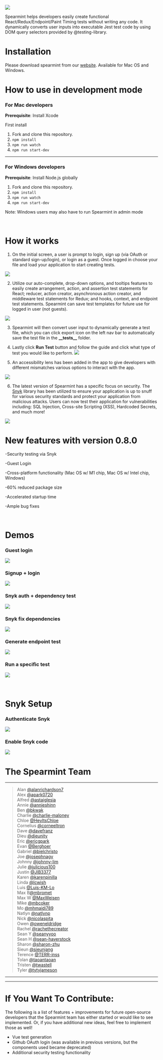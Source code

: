 ![](https://lh5.googleusercontent.com/5Gr2dZXHJdmIiASsPw9put-6mR20e4g1gOk-af4krREaJ7NqkZnqXLD5QgiotfNHYhGRh387HSqdhjRwxdwOvQzg9ChhfIrZz0FdxVu6gktBtG-sy1MX6Xq36Gmrzu_6G_K7LDQZ)

Spearmint helps developers easily create functional React/Redux/Endpoint/Paint Timing tests without writing any code. It dynamically converts user inputs into executable Jest test code by using DOM query selectors provided by @testing-library.

# Installation 
Please download spearmint from our [website](https://www.spearmintjs.com/). Available for Mac OS and Windows.


# How to use in development mode

### For Mac developers

**Prerequisite**: Install Xcode 

First install
1. Fork and clone this repository.
2. ```npm install```
3. ```npm run watch```
3. ```npm run start-dev```

***

### For Windows developers
        
**Prerequisite**: Install Node.js globally 
    
1. Fork and clone this repository.
2. ```npm install```
3. ```npm run watch```
3. ```npm run start-dev```

Note: Windows users may also have to run Spearmint in admin mode


<br>


# How it works


1.  On the initial screen, a user is prompt to login, sign up (via OAuth or standard sign-up/login), or login as a guest. Once logged in choose your file and load your application to start creating tests.

![](/public/mainPage.png)

2.  Utilize our auto-complete, drop-down options, and tooltips features to easily create arrangement, action, and assertion test statements for React; reducer, action creator, asynchronous action creator, and middleware test statements for Redux; and hooks, context, and endpoint test statements. Spearmint can save test templates for future use for logged in user (not guests). 

![](/public/generateTest.png)

3.  Spearmint will then convert user input to dynamically generate a test file, which you can click export icon on the left nav bar to automatically save the test file in the **\_\_tests\_\_** folder.  


4.  Lastly click **Run Test** button and follow the guide and click what type of test you would like to perform.
![](/public/runTest.png) 

5.  An accessibility lens has been added in the app to give developers with different mismatches various options to interact with the app. 

![](/public/AccLens_Demo.gif)

6. The latest version of Spearmint has a specific focus on security. The [Snyk](https://snyk.io/) library has been utilized to ensure your application is up to snuff for various security standards and protect your application from malicious attacks. 
Users can now test their application for vulnerabilities including: SQL Injection, Cross-site Scripting (XSS), Hardcoded Secrets, and much more! 

![](/public/demos/snyk-test-app.gif)

# New features with version 0.8.0

-Security testing via Snyk 

-Guest Login

-Cross-platform functionality (Mac OS w/ M1 chip, Mac OS w/ Intel chip, Windows)

-60% reduced package size 

-Accelerated startup time

-Ample bug fixes

<br>

# Demos

### Guest login
![](/public/demos/guest-login.gif)

### Signup + login 
![](/public/demos/signup-login.gif)

### Snyk auth + dependency test
![](/public/demos/snyk-auth-testdep.gif)

### Snyk fix dependencies
![](/public/demos/snyk-fixdep.gif)

### Generate endpoint test
![](/public/demos/snyk-auth-testdep.gif)

### Run a specific test 
![](/public/demos/snyk-auth-testdep.gif)

<br>


# Snyk Setup  


### Authenticate Snyk 
![](/public/snyk-auth-testdep.gif)

### Enable Snyk code
![](/public/snyk-enable.gif)

# The Spearmint Team
<hr>

> Alan [@alanrichardson7](https://github.com/alanrichardson7) <br />
> Alex [@apark0720](https://github.com/apark0720) <br />
> Alfred  [@astaiglesia](https://github.com/astaiglesia) <br />
> Annie  [@annieshinn](https://github.com/annieshinn) <br />
> Ben [@bkwak](https://github.com/bkwak) <br />
> Charlie [@charlie-maloney](https://github.com/charlie-maloney) <br /> 
> Chloe [@HeyItsChloe](https://github.com/HeyItsChloe) <br />
> Cornelius [@corneeltron](https://github.com/corneeltron)  <br />
> Dave [@davefranz](https://github.com/davefranz) <br />
> Dieu [@dieunity](https://github.com/dieunity) <br />
> Eric [@ericgpark](https://github.com/ericgpark) <br />
> Evan [@Berghoer](https://github.com/Berghoer) <br /> 
> Gabriel [@bielchristo](https://github.com/bielchristo) <br />
> Joe [@josephnagy](https://github.com/Josephnagy) <br />
> Johnny [@johnny-lim](https://github.com/johnny-lim) <br />
> Julie [@julicious100](https://github.com/julicious100) <br />
> Justin [@JIB3377](https://github.com/JIB3377) <br />
> Karen [@karenpinilla](https://github.com/karenpinilla) <br /> 
> Linda [@lcwish](https://github.com/lcwish) <br />
> Luis [@Luis-KM-Lo](https://github.com/Luis-KM-Lo) <br />
> Max B[@mbromet](https://github.com/mbromet) <br />
> Max W [@MaxWeisen](https://github.com/MaxWeisen) <br />
> Mike [@mbcoker](https://github.com/mbcoker) <br />
> Mo [@mhmaidi789](https://github.com/mhmaidi789) <br /> 
> Natlyn [@natlynp](https://github.com/natlynp) <br /> 
> Nick [@nicolaspita](https://github.com/nicolaspita) <br />
> Owen [@oweneldridge](https://github.com/oweneldridge) <br />
> Rachel [@rachethecreator](https://github.com/rachethecreator) <br />
> Sean Y [@seanyyoo](https://github.com/seanyyoo)<br />
> Sean H [@sean-haverstock](https://github.com/Sean-Haverstock) <br /> 
> Sharon [@sharon-zhu](https://github.com/sharon-zhu) <br /> 
> Sieun [@sieunjang](https://github.com/sieunjang) <br />
> Terence [@TERR-inss](https://github.com/TERR-inss) <br />
> Tolan [@taoantaoan](https://github.com/taoantaoan) <br />
> Tristen [@twastell](https://github.com/twastell) <br />
> Tyler [@tytyjameson](https://github.com/tytyjameson)
<hr>

***

# If You Want To Contribute: 
The following is a list of features + improvements for future open-source developers that the Spearmint team has either started or would like to see implemented. Or, if you have additional new ideas, feel free to implement those as well! 
- Vue test generation 
- Github OAuth login (was available in previous versions, but the components used became deprecated)
- Additional security testing functionality 
